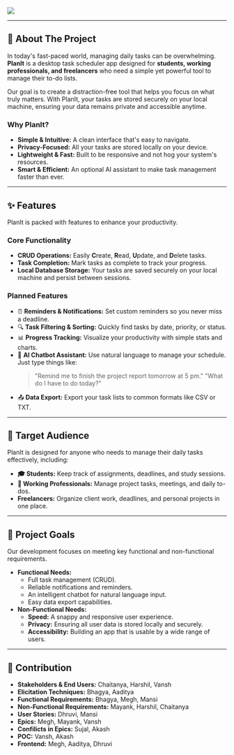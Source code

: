 <img src="https://capsule-render.vercel.app/api?type=venom&height=200&color=gradient&text=PlanIt-TaskScheduler&textBg=false&fontColor=FFFFFF&stroke=000000&animation=twinkling">
</div>


---

## 🎯 About The Project

In today's fast-paced world, managing daily tasks can be overwhelming. **PlanIt** is a desktop task scheduler app designed for **students, working professionals, and freelancers** who need a simple yet powerful tool to manage their to-do lists.

Our goal is to create a distraction-free tool that helps you focus on what truly matters. With PlanIt, your tasks are stored securely on your local machine, ensuring your data remains private and accessible anytime.

### Why PlanIt?
* **Simple & Intuitive:** A clean interface that's easy to navigate.
* **Privacy-Focused:** All your tasks are stored locally on your device.
* **Lightweight & Fast:** Built to be responsive and not hog your system's resources.
* **Smart & Efficient:** An optional AI assistant to make task management faster than ever.

---

## ✨ Features

PlanIt is packed with features to enhance your productivity.

### Core Functionality
* **CRUD Operations:** Easily **C**reate, **R**ead, **U**pdate, and **D**elete tasks.
* **Task Completion:** Mark tasks as complete to track your progress.
* **Local Database Storage:** Your tasks are saved securely on your local machine and persist between sessions.

### Planned Features
* ⏰ **Reminders & Notifications:** Set custom reminders so you never miss a deadline.
* 🔍 **Task Filtering & Sorting:** Quickly find tasks by date, priority, or status.
* 📊 **Progress Tracking:** Visualize your productivity with simple stats and charts.
* 🤖 **AI Chatbot Assistant:** Use natural language to manage your schedule. Just type things like:
    > "Remind me to finish the project report tomorrow at 5 pm."
    > "What do I have to do today?"
* 📤 **Data Export:** Export your task lists to common formats like CSV or TXT.

---

## 👥 Target Audience

PlanIt is designed for anyone who needs to manage their daily tasks effectively, including:
* **🎓 Students:** Keep track of assignments, deadlines, and study sessions.
* **💼 Working Professionals:** Manage project tasks, meetings, and daily to-dos.
* **Freelancers:** Organize client work, deadlines, and personal projects in one place.

---

## 🚀 Project Goals

Our development focuses on meeting key functional and non-functional requirements.

* **Functional Needs:**
    * Full task management (CRUD).
    * Reliable notifications and reminders.
    * An intelligent chatbot for natural language input.
    * Easy data export capabilities.
* **Non-Functional Needs:**
    * **Speed:** A snappy and responsive user experience.
    * **Privacy:** Ensuring all user data is stored locally and securely.
    * **Accessibility:** Building an app that is usable by a wide range of users.

---

## 🤝 Contribution

* **Stakeholders & End Users:** Chaitanya, Harshil, Vansh
* **Elicitation Techniques:** Bhagya, Aaditya
* **Functional Requirements:** Bhagya, Megh, Mansi
* **Non-Functional Requirements:** Mayank, Harshil, Chaitanya
* **User Stories:** Dhruvi, Mansi
* **Epics:** Megh, Mayank, Vansh
* **Confilicts in Epics:** Sujal, Akash
* **POC:** Vansh, Akash
* **Frontend:** Megh, Aaditya, Dhruvi

